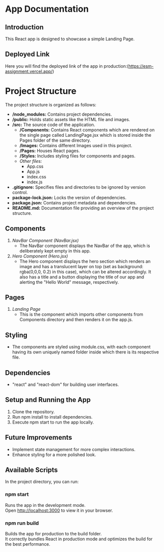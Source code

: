# App Documentation

## Introduction
This React app is designed to showcase a simple Landing Page.



## Deployed Link
Here you will find the deployed link of the app in production:(https://esm-assignment.vercel.app/)


# Project Structure
The project structure is organized as follows:


- **/node_modules:** Contains project dependencies.
- **/public:** Holds static assets like the HTML file and images.
- **/src:** The source code of the application.
  - **/Components:** Contains React components which are rendered on the single page called LandingPage.jsx which is stored inside the Pages folder of the same directory.
  - **/Images:** Contains different Images used in this project. 
  - **/Pages:** Houses React pages.
  - **/Styles:** Includes styling files for components and pages.
  - *Other files:*
    - App.css
    - App.js
    - index.css
    - index.js
- **.gitignore:** Specifies files and directories to be ignored by version control.
- **package-lock.json:** Locks the version of dependencies.
- **package.json:** Contains project metadata and dependencies.
- **README.md:** Documentation file providing an overview of the project structure.

## Components
1. *NavBar Component (NavBar.jsx)*
   - The NavBar component displays the NavBar of the app, which is deliberately kept empty in this app.
3. *Hero Component (Hero.jsx)*
   - The Hero component displays the hero section which renders an image and has a translucent layer on top (set as background: rgba(0,0,0, 0.2) in this case), which can be altered accordingly. It also has a title and a button displaying the title of our app and alerting the "Hello World" message, respectively.

## Pages
1. *Landing Page*
   - This is the component which imports other components from Components directory and then renders it on the app.js.
## Styling
- The components are styled using module.css, with each component having its own uniquely named folder inside which there is its respective file.



## Dependencies
- "react" and "react-dom" for building user interfaces.

## Setup and Running the App
1. Clone the repository.
2. Run npm install to install dependencies.
3. Execute npm start to run the app locally.


## Future Improvements
- Implement state management for more complex interactions.
- Enhance styling for a more polished look.

## Available Scripts

In the project directory, you can run:

### npm start

Runs the app in the development mode.\
Open [http://localhost:3000](http://localhost:3000) to view it in your browser.

### npm run build

Builds the app for production to the build folder.\
It correctly bundles React in production mode and optimizes the build for the best performance.
